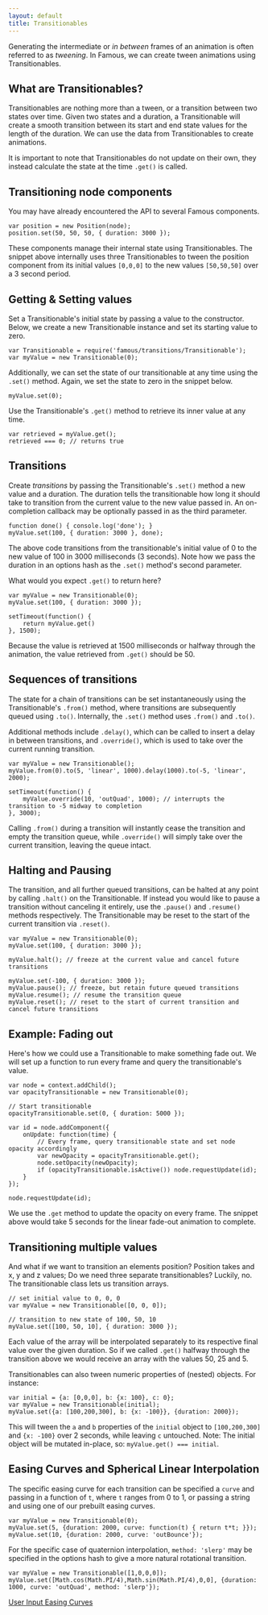 ```yaml
---
layout: default
title: Transitionables
---
```




<!-- TODO: pause/resume, callbacks -->

<span class="intro-graf"> Generating the intermediate or _in between_ frames of an animation is often referred to as _tweening_. In Famous, we can create tween animations using Transitionables.</span>

## What are Transitionables?

Transitionables are nothing more than a tween, or a transition between two states over time.  Given two states and a duration, a Transitionable will create a smooth transition between its start and end state values for the length of the duration. We can use the data from Transitionables to create animations.

It is important to note that Transitionables do not update on their own, they instead calculate the state at the time `.get()` is called.

## Transitioning node components

You may have already encountered the API to several Famous components.

    var position = new Position(node);
    position.set(50, 50, 50, { duration: 3000 });


These components manage their internal state using Transitionables. The snippet above internally uses three Transitionables to tween the position component from its initial values `[0,0,0]` to the new values `[50,50,50]` over a 3 second period.


## Getting & Setting values

Set a Transitionable's initial state by passing a value to the constructor. Below, we create a new Transitionable instance and set its starting value to zero.

    var Transitionable = require('famous/transitions/Transitionable');
    var myValue = new Transitionable(0);

 Additionally, we can set the state of our transitionable at any time using the `.set()` method. Again, we set the state to zero in the snippet below.

    myValue.set(0);

Use the Transitionable's `.get()` method to retrieve its inner value at any time.

    var retrieved = myValue.get();
    retrieved === 0; // returns true

## Transitions

Create _transitions_ by passing the Transitionable's `.set()` method a new value and a duration. The duration tells the transitionable how long it should take to transition from the current value to the new value passed in. An on-completion callback may be optionally passed in as the third parameter.

    function done() { console.log('done'); }
    myValue.set(100, { duration: 3000 }, done);

The above code transitions from the transitionable's initial value of 0 to the new value of 100 in 3000 milliseconds (3 seconds). Note how we pass the duration in an options hash as the `.set()` method's second parameter.

What would you expect `.get()` to return here?

    var myValue = new Transitionable(0);
    myValue.set(100, { duration: 3000 });

    setTimeout(function() {
        return myValue.get()
    }, 1500);


Because the value is retrieved at 1500 milliseconds or halfway through the animation, the value retrieved from `.get()` should be 50.

## Sequences of transitions

The state for a chain of transitions can be set instantaneously using the Transitionable's `.from()` method, where transitions are subsequently queued using `.to()`. Internally, the `.set()` method uses `.from()` and `.to()`.

Additional methods include `.delay()`, which can be called to insert a delay in between transitions, and `.override()`, which is used to take over the current running transition.

    var myValue = new Transitionable();
    myValue.from(0).to(5, 'linear', 1000).delay(1000).to(-5, 'linear', 2000);

    setTimeout(function() {
        myValue.override(10, 'outQuad', 1000); // interrupts the transition to -5 midway to completion
    }, 3000);

Calling `.from()` during a transition will instantly cease the transition and empty the transition queue, while `.override()` will simply take over the current transition, leaving the queue intact.

## Halting and Pausing

The transition, and all further queued transitions, can be halted at any point by calling `.halt()` on the Transitionable. If instead you would like to pause a transition without canceling it entirely, use the `.pause()` and `.resume()` methods respectively. The Transitionable may be reset to the start of the current transition via `.reset()`.

    var myValue = new Transitionable(0);
    myValue.set(100, { duration: 3000 });

    myValue.halt(); // freeze at the current value and cancel future transitions

    myValue.set(-100, { duration: 3000 });
    myValue.pause(); // freeze, but retain future queued transitions
    myValue.resume(); // resume the transition queue
    myValue.reset(); // reset to the start of current transition and cancel future transitions

## Example: Fading out

Here's how we could use a Transitionable to make something fade out. We will set up a function to run every frame and query the transitionable's value.

    var node = context.addChild();
    var opacityTransitionable = new Transitionable(0);

    // Start transitionable
    opacityTransitionable.set(0, { duration: 5000 });

    var id = node.addComponent({
        onUpdate: function(time) {
            // Every frame, query transitionable state and set node opacity accordingly
            var newOpacity = opacityTransitionable.get();
            node.setOpacity(newOpacity);
            if (opacityTransitionable.isActive()) node.requestUpdate(id);
        }
    });

    node.requestUpdate(id);


We use the `.get` method to update the opacity on every frame. The snippet above would take 5 seconds for the linear fade-out animation to complete.

## Transitioning multiple values
And what if we want to transition an elements position? Position takes and x, y and z values; Do we need three separate transitionables? Luckily, no. The transitionable class lets us transition arrays.


    // set initial value to 0, 0, 0
    var myValue = new Transitionable([0, 0, 0]);

    // transition to new state of 100, 50, 10
    myValue.set([100, 50, 10], { duration: 3000 });


Each value of the array will be interpolated separately to its respective final value over the given duration. So if we called `.get()` halfway through the transition above we would receive an array with the values 50, 25 and 5.

Transitionables can also tween numeric properties of (nested) objects. For instance:

    var initial = {a: [0,0,0], b: {x: 100}, c: 0};
    var myValue = new Transitionable(initial);
    myValue.set({a: [100,200,300], b: {x: -100}}, {duration: 2000});

This will tween the `a` and `b` properties of the `initial` object to `[100,200,300]` and `{x: -100}` over 2 seconds, while leaving `c` untouched. Note: The initial object will be mutated in-place, so:
`myValue.get() === initial`.

## Easing Curves and Spherical Linear Interpolation

The specific easing curve for each transition can be specified a `curve` and passing in a function of `t`, where `t` ranges from 0 to 1, or passing a string and using one of our prebuilt easing curves.

    var myValue = new Transitionable(0);
    myValue.set(5, {duration: 2000, curve: function(t) { return t*t; }});
    myValue.set(10, {duration: 2000, curve: 'outBounce'});

For the specific case of quaternion interpolation, `method: 'slerp'` may be specified in the options hash to give a more natural rotational transition.

    var myValue = new Transitionable([1,0,0,0]);
    myValue.set([Math.cos(Math.PI/4),Math.sin(Math.PI/4),0,0], {duration: 1000, curve: 'outQuad', method: 'slerp'});


<div class="next-prev-container"><a rel="prev" class="previous" href="../pages/user-input.html">User Input </a><a rel="next" class="next" href="../pages/easing-curves.html">Easing Curves</a></div>

